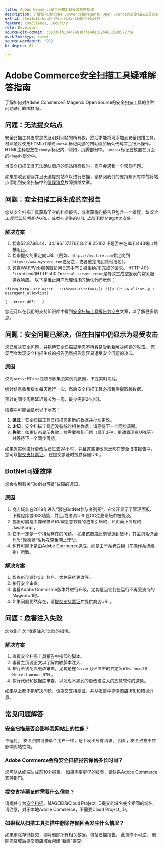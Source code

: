 ```yaml
---
title: Adobe Commerce安全扫描工具疑难解答指南
description: 了解如何对Adobe Commerce和Magento Open Source的安全扫描工具的各种问题进行故障排除。
exl-id: 35e18a11-bda9-47eb-924a-1095f4f01017
feature: Compliance, Security
role: Developer
source-git-commit: c6e338fb33477ab107fe4de382b485339b57275a
workflow-type: tm+mt
source-wordcount: '909'
ht-degree: 0%

---
```


# Adobe Commerce安全扫描工具疑难解答指南

了解如何对Adobe Commerce和Magento Open Source的安全扫描工具的各种问题进行故障排除。

## 问题：无法提交站点

安全扫描工具要求您先证明对网站的所有权，然后才能将域添加到安全扫描工具。 可以通过使用HTML注释或`<meta>`标记向您的网站添加确认代码来执行此操作。 HTML注释应放在`<body>`标记内，例如，页脚部分中。 `<meta>`标记应放置在页面的`<head>`部分中。

当安全扫描工具无法确认商户的网站所有权时，商户会遇到一个常见问题。

如果您收到错误并且无法提交站点以进行扫描，请参阅我们的支持知识库中的将站点添加到安全扫描中的[错误消息](/help/troubleshooting/miscellaneous/error-message-adding-site-into-security-scan.md)故障排除文章。

## 问题：安全扫描工具生成的空报告

您从安全扫描工具获取了空的扫描报告，或者获得的报告只包含一个错误，如&#x200B;*安全工具无法访问基本URL*，或者在提供的URL *上找不到* Magento安装。

### 解决方案

1. 检查52.87.98.44、34.196.167.176和3.218.25.102 IP是否未在80和443端口处被阻止。
1. 检查提交的重定向URL（例如，`https://mystore.com`重定向到`https://www.mystore.com`或反之，或者重定向到其他域名）。
1. 调查WAF/Web服务器访问日志中有关被拒绝/未完成的请求。 HTTP 403 `Forbidden`和HTTP 500 `Internal server error`是导致生成空报表的常见服务器响应。 以下是阻止用户代理请求的确认代码示例：

```code block
if(req.http.user-agent ~ "(Chrome|Firefox)/[1-7][0-9]" && client.ip !~ useragent_allowlist)

{   error 403;   }
```

您还可以在我们的支持知识库中看到[安全扫描工具报告为空白](/help/troubleshooting/miscellaneous/the-security-scan-tool-report-is-blank.md)文章，以了解更多信息。

## 问题：安全问题已解决，但在扫描中仍显示为易受攻击

您已解决安全问题，并期待安全扫描显示您不再容易受到新解决问题的攻击。 您反而会发现安全扫描生成的报告仍然报告您容易遭受安全问题的攻击。

### 原因

仅为`active`和`live`云项目收集云实例元数据，不是实时进程。

统计信息收集脚本每天运行一次，然后安全扫描工具必须稍后提取新数据。

预计的同步周期延迟最长为一周，最少需要24小时。

检查中可能会显示以下状态：

1. **通过**：安全扫描工具已扫描您更新的数据并批准更改。
1. **未知**：安全扫描工具还没有域的相关数据；请等待下一个同步周期。
1. **失败**：如果状态显示失败，您需要修复问题（启用2FA、更改管理员URL等）并等待下一个同步周期。

如果对实例进行更改后已过去24小时，并且这些更改未反映在安全扫描报告中，您可以[提交支持票证](/help/help-center-guide/help-center/magento-help-center-user-guide.md#submit-ticket)。 在提交票证时提供存储URL。

## BotNet可疑故障

您会收到有关“BotNet可疑”故障的通知。

### 原因

1. 商店域名在2019年进入“潜在BotNet参与者列表”，它公开显示了管理面板、下载程序或RSS功能，并且/或者其URL在CC过滤论坛中被提及。
1. 警报可能是由存储损坏和/或恶意软件的迹象引起的，如页面上发现的JavaScript。
1. 它不一定是一个持续存在的问题。 如果该商店此前曾遭到破坏，其主机名仍会作为“受害者”名称在深色网上浮动。
1. 也有可能不是由Adobe Commerce造成，而是由于系统受损（在操作系统级别）所致。

### 解决方案

1. 检查新创建的SSH帐户、文件系统更改等。
1. 执行安全审查。
1. 查看Adobe Commerce版本并进行升级，尤其是当它仍在运行不再受支持的Magento 1时。
1. 如果问题仍然存在，请[提交支持票证](/help/help-center-guide/help-center/magento-help-center-user-guide.md#submit-ticket)并提供商店URL。

## 问题：危害注入失败

您收到有关“泄露注入”失败的错误。

### 解决方案

1. 查看安全扫描工具报告中指示的脚本。
1. 查看主页源正文以了解内联脚本注入。
1. 执行系统配置更改审查，尤其是在`footer`分区值中的自定义`HTML head`和`Miscellaneous HTML`。
1. 执行代码和数据库审查，以发现不熟悉的更改和注入的恶意软件的迹象。

如果以上都不能解决问题，请[提交支持票证](/help/help-center-guide/help-center/magento-help-center-user-guide.md#submit-ticket)，并从报告中提供商店URL和错误消息。

## 常见问题解答

### 安全扫描是否会影响我网站上的性能？

不适用。 安全扫描可像单个用户一样，逐个发出所有请求。 因此，安全扫描不应影响网站性能。

### Adobe Commerce会将安全扫描报告保留多长时间？

您可以从终端生成前10个报表。 如果需要更早的报表，请联系Adobe Commerce支持部门。

### 提交支持票证时需要什么信息？

请提供与为[安全扫描](https://experienceleague.adobe.com/zh-hans/docs/experience-cloud-kcs/kbarticles/ka-26357)、MAGEID和Cloud Project_ID提交的域名完全相同的域名。 请注意，对于本地Adobe Commerce，不需要Cloud Project_ID。

### 如果我从扫描工具扫描中删除存储区会发生什么情况？

如果删除存储提交，则将删除所有相关数据，包括扫描报告。 此操作不可逆。 删除商店域后提交商店域会创建“新建”提交。
